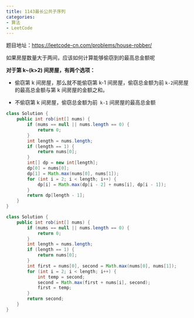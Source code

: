 ```yaml
---
title: 1143最长公共子序列
categories: 
- 算法
- LeetCode
---
```


题目地址：https://leetcode-cn.com/problems/house-robber/

如果房屋数量大于两间，应该如何计算能够偷窃到的最高总金额呢

**对于第 k~(k>2) 间房屋，有两个选项：**

* 偷窃第 k 间房屋，那么就不能偷窃第 k-1 间房屋，偷窃总金额为前 `k-2`间房屋的最高总金额与第 k 间房屋的金额之和。

* 不偷窃第 k 间房屋，偷窃总金额为前` k-1` 间房屋的最高总金额

```java
class Solution {
    public int rob(int[] nums) {
        if (nums == null || nums.length == 0) {
            return 0;
        }
        int length = nums.length;
        if (length == 1) {
            return nums[0];
        }
        int[] dp = new int[length];
        dp[0] = nums[0];
        dp[1] = Math.max(nums[0], nums[1]);
        for (int i = 2; i < length; i++) {
            dp[i] = Math.max(dp[i - 2] + nums[i], dp[i - 1]);
        }
        return dp[length - 1];
    }
}
```

```java
class Solution {
    public int rob(int[] nums) {
        if (nums == null || nums.length == 0) {
            return 0;
        }
        int length = nums.length;
        if (length == 1) {
            return nums[0];
        }
        int first = nums[0], second = Math.max(nums[0], nums[1]);
        for (int i = 2; i < length; i++) {
            int temp = second;
            second = Math.max(first + nums[i], second);
            first = temp;
        }
        return second;
    }
}
```

